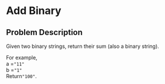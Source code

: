 # Add Binary

## Problem Description

Given two binary strings, return their sum \(also a binary string\).

For example,  
a =`"11"`  
b =`"1"`  
Return`"100"`.





